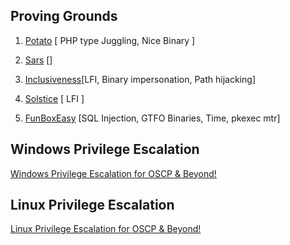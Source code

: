 ## Proving Grounds

1. [Potato](./Proving%20Grounds/play/potato/potato.md) [ PHP type Juggling, Nice Binary ]
2. [Sars](./Proving%20Grounds/play/sars/sars.md) []
2. [Inclusiveness](./Proving%20Grounds/play/inclusiveness/inclusiveness.md)[LFI, Binary impersonation, Path hijacking]
2. [Solstice](./Proving%20Grounds/play/solstice/solstice.md) [ LFI ]

5. [FunBoxEasy](./Proving%20Grounds/play/FunBoxEasy/funboxeasy.md) [SQL Injection, GTFO Binaries, Time, pkexec mtr]


## Windows Privilege Escalation

[Windows Privilege Escalation for OSCP & Beyond!](./WIndows%20Privilege%20Escalation)

## Linux Privilege Escalation

[Linux Privilege Escalation for OSCP & Beyond!](./Linux%20Privilege%20Escalation)